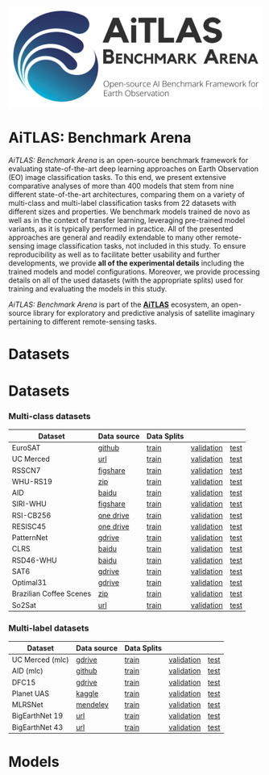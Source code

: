 

![logo](AiTALS_EOBench.png)

# AiTLAS: Benchmark Arena


*AiTLAS: Benchmark Arena* is an open-source benchmark framework for evaluating state-of-the-art deep learning approaches on Earth Observation (EO) image classification tasks. To this end, we present extensive comparative analyses of more than 400 models that stem from nine different state-of-the-art architectures, comparing them on a variety of multi-class and multi-label classification tasks from 22 datasets with different sizes and properties. We benchmark models trained de novo as well as in the context of transfer learning, leveraging pre-trained model variants, as it is typically performed in practice. All of the presented approaches are general and readily extendable to many other remote-sensing image classification tasks, not included in this study. To ensure reproducibility as well as to facilitate better usability and further developments, we provide **all of the experimental details** including the trained models and model configurations. Moreover, we provide processing details on all of the used datasets (with the appropriate splits) used for training and evaluating the models in this study.

*AiTLAS: Benchmark Arena* is part of the [**AiTLAS**](https://github.com/biasvariancelabs) ecosystem, an open-source library for exploratory and predictive analysis of satellite imaginary pertaining to different remote-sensing tasks. 

# Datasets
# Datasets
### Multi-class datasets
|Dataset| Data source | Data Splits |||
|---|---|---|---|---|
|EuroSAT | [github](https://github.com/phelber/EuroSAT) | <a href="https://github.com/biasvariancelabs/LULC/blob/main/splits/eurosat_train.csv">train</a>|<a href="https://github.com/biasvariancelabs/LULC/blob/main/splits/eurosat_val.csv">validation</a>|<a href="https://github.com/biasvariancelabs/LULC/blob/main/splits/eurosat_test.csv">test</a>|
|UC Merced| [url](http://weegee.vision.ucmerced.edu/datasets/landuse.html) |<a href="https://github.com/biasvariancelabs/LULC/blob/main/splits/ucmerced_train.csv">train</a>|<a href="https://github.com/biasvariancelabs/LULC/blob/main/splits/ucmerced_val.csv">validation</a>|<a href="https://github.com/biasvariancelabs/LULC/blob/main/splits/ucmerced_test.csv">test</a>|
|RSSCN7| [figshare](https://figshare.com/articles/dataset/RSSCN7_Image_dataset/7006946) |<a href="https://github.com/biasvariancelabs/LULC/blob/main/splits/rsscn7_train.csv">train</a>|<a href="https://github.com/biasvariancelabs/LULC/blob/main/splits/rsscn7_val.csv">validation</a>|<a href="https://github.com/biasvariancelabs/LULC/blob/main/splits/rsscn7_test.csv">test</a>|
|WHU-RS19| [zip](http://captain.whu.edu.cn/datasets/WHU-RS19.zip) |<a href="https://github.com/biasvariancelabs/LULC/blob/main/splits/whurs19_train.csv">train</a>|<a href="https://github.com/biasvariancelabs/LULC/blob/main/splits/whurs19_val.csv">validation</a>|<a href="https://github.com/biasvariancelabs/LULC/blob/main/splits/whurs19_test.csv">test</a>|
|AID| [baidu](https://pan.baidu.com/s/1mifOBv6#list/path=%2F) |<a href="https://github.com/biasvariancelabs/LULC/blob/main/splits/aid_train.csv">train</a>|<a href="https://github.com/biasvariancelabs/LULC/blob/main/splits/aid_val.csv">validation</a>|<a href="https://github.com/biasvariancelabs/LULC/blob/main/splits/aid_test.csv">test</a>|
|SIRI-WHU| [figshare](https://figshare.com/articles/dataset/SIRI_WHU_Dataset/8796980) |<a href="https://github.com/biasvariancelabs/LULC/blob/main/splits/siriwhu_train.csv">train</a>|<a href="https://github.com/biasvariancelabs/LULC/blob/main/splits/siriwhu_val.csv">validation</a>|<a href="https://github.com/biasvariancelabs/LULC/blob/main/splits/siriwhu_test.csv">test</a>|
|RSI-CB256| [one drive](https://onedrive.live.com/?cid=010149152ff2b56d&id=10149152FF2B56D%21105&authkey=!ADyXDc-zA56zPv4) |<a href="https://github.com/biasvariancelabs/LULC/blob/main/splits/rsicb256_train.csv">train</a>|<a href="https://github.com/biasvariancelabs/LULC/blob/main/splits/rsicb256_val.csv">validation</a>|<a href="https://github.com/biasvariancelabs/LULC/blob/main/splits/rsicb256_test.csv">test</a>|
|RESISC45| [one drive](https://onedrive.live.com/?authkey=%21AHHNaHIlzp%5FIXjs&cid=5C5E061130630A68&id=5C5E061130630A68%21107&parId=5C5E061130630A68%21112&action=locate) |<a href="https://github.com/biasvariancelabs/LULC/blob/main/splits/resisc45_train.csv">train</a>|<a href="https://github.com/biasvariancelabs/LULC/blob/main/splits/resisc45_val.csv">validation</a>|<a href="https://github.com/biasvariancelabs/LULC/blob/main/splits/resisc45_test.csv">test</a>|
|PatternNet| [gdrive](https://drive.google.com/file/d/127lxXYqzO6Bd0yZhvEbgIfz95HaEnr9K/view) |<a href="https://github.com/biasvariancelabs/LULC/blob/main/splits/patternnet_train.csv">train</a>|<a href="https://github.com/biasvariancelabs/LULC/blob/main/splits/patternnet_val.csv">validation</a>|<a href="https://github.com/biasvariancelabs/LULC/blob/main/splits/patternnet_test.csv">test</a>|
|CLRS| [baidu](https://pan.baidu.com/share/init?surl=Xnw9k20Df_ICmkXdvasVqg) |<a href="https://github.com/biasvariancelabs/LULC/blob/main/splits/clrs_train.csv">train</a>|<a href="https://github.com/biasvariancelabs/LULC/blob/main/splits/clrs_val.csv">validation</a>|<a href="https://github.com/biasvariancelabs/LULC/blob/main/splits/clrs_test.csv">test</a>|
|RSD46-WHU| [baidu](https://pan.baidu.com/s/1mMDKUu02V0s8rXstewv26A) |<a href="https://github.com/biasvariancelabs/LULC/blob/main/splits/rsd46whu_train.csv">train</a>|<a href="https://github.com/biasvariancelabs/LULC/blob/main/splits/rsd46whu_val.csv">validation</a>|<a href="https://github.com/biasvariancelabs/LULC/blob/main/splits/rsd46whu_test.csv">test</a>|
|SAT6| [gdrive](https://drive.google.com/uc?id=0B0Fef71_vt3PUkZ4YVZ5WWNvZWs&export=download) |<a href="https://github.com/biasvariancelabs/LULC/blob/main/splits/sat6_train.csv">train</a>|<a href="https://github.com/biasvariancelabs/LULC/blob/main/splits/sat6_val.csv">validation</a>|<a href="https://github.com/biasvariancelabs/LULC/blob/main/splits/sat6_test.csv">test</a>|
|Optimal31| [gdrive](https://drive.google.com/file/d/1Fk9a0DW8UyyQsR8dP2Qdakmr69NVBhq9/view) |<a href="https://github.com/biasvariancelabs/LULC/blob/main/splits/optimal31_train.csv">train</a>|<a href="https://github.com/biasvariancelabs/LULC/blob/main/splits/optimal31_val.csv">validation</a>|<a href="https://github.com/biasvariancelabs/LULC/blob/main/splits/optimal31_test.csv">test</a>|
|Brazilian Coffee Scenes| [zip](http://www.patreo.dcc.ufmg.br/wp-content/uploads/2017/11/brazilian_coffee_dataset.zip) |<a href="https://github.com/biasvariancelabs/LULC/blob/main/splits/bcs_train.csv">train</a>|<a href="https://github.com/biasvariancelabs/LULC/blob/main/splits/bcs_val.csv">validation</a>|<a href="https://github.com/biasvariancelabs/LULC/blob/main/splits/bcs_test.csv">test</a>|
|So2Sat| [url](http://doi.org/10.14459/2018MP1454690) |<a href="https://dataserv.ub.tum.de/s/m1483140/download?path=%2F&files=training.h5">train</a>|<a href="https://dataserv.ub.tum.de/s/m1483140/download?path=%2F&files=validation.h5">validation</a>|<a href="https://dataserv.ub.tum.de/s/m1483140/download?path=%2F&files=testing.h5">test</a>|

###  Multi-label datasets

|Dataset| Data source | Data Splits |||
|---|---|---|---|---|
|UC Merced (mlc)|[gdrive](https://drive.google.com/file/d/1DtKiauowCB0ykjFe8v0OVvT76rEfOk0v/view)|<a href="https://github.com/biasvariancelabs/LULC/blob/main/splits/ucmercedmultilabel_train.csv">train</a>|<a href="https://github.com/biasvariancelabs/LULC/blob/main/splits/ucmercedmultilabel_val.csv">validation</a>|<a href="https://github.com/biasvariancelabs/LULC/blob/main/splits/ucmercedmultilabel_test.csv">test</a>|
|AID (mlc)|[github](https://github.com/Hua-YS/AID-Multilabel-Dataset)|<a href="https://github.com/biasvariancelabs/LULC/blob/main/splits/aidmultilabel_train.csv">train</a>|<a href="https://github.com/biasvariancelabs/LULC/blob/main/splits/aidmultilabel_val.csv">validation</a>|<a href="https://github.com/biasvariancelabs/LULC/blob/main/splits/aidmultilabel_test.csv">test</a>|
|DFC15|[gdrive](https://drive.google.com/drive/folders/1TKGS6TIRxQ6a7gdaj0cHs-mRCtv_J1HA)|<a href="https://github.com/biasvariancelabs/LULC/blob/main/splits/dfc15_train.csv">train</a>|<a href="https://github.com/biasvariancelabs/LULC/blob/main/splits/dfc15_val.csv">validation</a>|<a href="https://github.com/biasvariancelabs/LULC/blob/main/splits/dfc15_test.csv">test</a>|
|Planet UAS|[kaggle](https://www.kaggle.com/c/planet-understanding-the-amazon-from-space/overview)|<a href="https://github.com/biasvariancelabs/LULC/blob/main/splits/planetuas_train.csv">train</a>|<a href="https://github.com/biasvariancelabs/LULC/blob/main/splits/planetuas_val.csv">validation</a>|<a href="https://github.com/biasvariancelabs/LULC/blob/main/splits/planetuas_test.csv">test</a>|
|MLRSNet|[mendeley](https://data.mendeley.com/datasets/7j9bv9vwsx/2)|<a href="https://github.com/biasvariancelabs/LULC/blob/main/splits/mlrsnet_train.csv">train</a>|<a href="https://github.com/biasvariancelabs/LULC/blob/main/splits/mlrsnet_val.csv">validation</a>|<a href="https://github.com/biasvariancelabs/LULC/blob/main/splits/mlrsnet_test.csv">test</a>|
|BigEarthNet 19|[url](http://bigearth.net/)|<a href="https://github.com/biasvariancelabs/LULC/blob/main/splits/bigearthnet_train.csv">train</a>|<a href="https://github.com/biasvariancelabs/LULC/blob/main/splits/bigearthnet_val.csv">validation</a>|<a href="https://github.com/biasvariancelabs/LULC/blob/main/splits/bigearthnet_test.csv">test</a>|
|BigEarthNet 43|[url](http://bigearth.net/)|<a href="https://github.com/biasvariancelabs/LULC/blob/main/splits/bigearthnet_train.csv">train</a>|<a href="https://github.com/biasvariancelabs/LULC/blob/main/splits/bigearthnet_val.csv">validation</a>|<a href="https://github.com/biasvariancelabs/LULC/blob/main/splits/bigearthnet_test.csv">test</a>|

# Models
